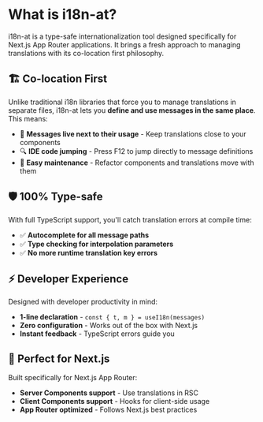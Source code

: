# What is i18n-at?

i18n-at is a type-safe internationalization tool designed specifically for Next.js App Router applications. It brings a fresh approach to managing translations with its co-location first philosophy.

## 🏗️ Co-location First

Unlike traditional i18n libraries that force you to manage translations in separate files, i18n-at lets you **define and use messages in the same place**. This means:

- 📍 **Messages live next to their usage** - Keep translations close to your components
- 🔍 **IDE code jumping** - Press F12 to jump directly to message definitions
- 🧹 **Easy maintenance** - Refactor components and translations move with them

## 🛡️ 100% Type-safe

With full TypeScript support, you'll catch translation errors at compile time:

- ✅ **Autocomplete for all message paths**
- ✅ **Type checking for interpolation parameters**
- ✅ **No more runtime translation key errors**

## ⚡ Developer Experience

Designed with developer productivity in mind:

- **1-line declaration** - `const { t, m } = useI18n(messages)`
- **Zero configuration** - Works out of the box with Next.js
- **Instant feedback** - TypeScript errors guide you

## 🎯 Perfect for Next.js

Built specifically for Next.js App Router:

- **Server Components support** - Use translations in RSC
- **Client Components support** - Hooks for client-side usage
- **App Router optimized** - Follows Next.js best practices

